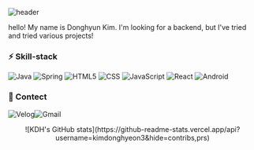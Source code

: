 ![header](https://capsule-render.vercel.app/api?type=transparent&color=auto&height=100&section=header&text=⚡Donghyeon%20Kim⚡&fontSize=40)

hello! My name is Donghyun Kim.
I'm looking for a backend, but I've tried and tried various projects!

### ⚡ Skill-stack
![Java](https://img.shields.io/badge/Java-007396.svg?style=flat-square&logo=Java&logoColor=white) ![Spring](https://img.shields.io/badge/Spring-6DB33F.svg?style=flat-square&logo=Spring&logoColor=white) ![HTML5](https://img.shields.io/badge/HTML5-E34F26.svg?style=flat-square&logo=HTML5&logoColor=white) ![CSS](https://img.shields.io/badge/CSS-1572B6.svg?style=flat-square&logo=CSS3&logoColor=white) ![JavaScript](https://img.shields.io/badge/JavaScript-F7DF1E.svg?style=flat-square&logo=JavaScript&logoColor=white) ![React](https://img.shields.io/badge/React-61DAFB.svg?style=flat-square&logo=React&logoColor=white) ![Android](https://img.shields.io/badge/Android-3DDC84.svg?style=flat-square&logo=Android&logoColor=white)

### 💬 Contect

![Velog](https://img.shields.io/badge/Tistory-20C997.svg?style=flat-square&logo=Velog&logoColor=white)![Gmail](https://img.shields.io/badge/Gmail-EA4335.svg?style=flat-square&logo=Gmail&logoColor=white)
</center>
<center>
![KDH's GitHub stats](https://github-readme-stats.vercel.app/api?username=kimdonghyeon3&hide=contribs,prs)


<!--
**kimdonghyeon3/kimdonghyeon3** is a ✨ _special_ ✨ repository because its `README.md` (this file) appears on your GitHub profile.

Here are some ideas to get you started:

- 🔭 I’m currently working on ...
- 🌱 I’m currently learning ...
- 👯 I’m looking to collaborate on ...
- 🤔 I’m looking for help with ...
- 💬 Ask me about ...
- 📫 How to reach me: ...
- 😄 Pronouns: ...
- ⚡ Fun fact: ...
-->

